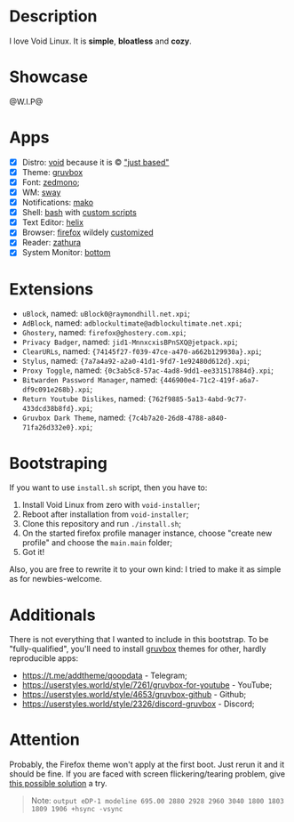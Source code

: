 # Description

I love Void Linux. It is **simple**, **bloatless** and **cozy**.

# Showcase

@W.I.P@

# Apps

- [x] Distro: [void](https://voidlinux.org/) because it is © ["just based"](https://youtu.be/rRFIlBIYCBY?feature=shared&t=9)
- [x] Theme: [gruvbox](https://github.com/morhetz/gruvbox)
- [x] Font: [zedmono](https://www.nerdfonts.com/font-downloads);
- [x] WM: [sway](https://swaywm.org/)
- [x] Notifications: [mako](https://github.com/emersion/mako)
- [x] Shell: [bash](https://www.gnu.org/software/bash) with [custom scripts](/files/home/tilde/.bashrc)
- [x] Text Editor: [helix](https://github.com/helix-editor/helix)
- [x] Browser: [firefox](https://www.mozilla.org/en-US/firefox/new/) wildely [customized](/files/home/firefox/.config/firefox)
- [x] Reader: [zathura](https://git.pwmt.org/pwmt/zathura)
- [x] System Monitor: [bottom](https://github.com/ClementTsang/bottom)

# Extensions

- `uBlock`, named: `uBlock0@raymondhill.net.xpi`;
- `AdBlock`, named: `adblockultimate@adblockultimate.net.xpi`;
- `Ghostery`, named: `firefox@ghostery.com.xpi`;
- `Privacy Badger`, named: `jid1-MnnxcxisBPnSXQ@jetpack.xpi`;
- `ClearURLs`, named: `{74145f27-f039-47ce-a470-a662b129930a}.xpi`;
- `Stylus`, named: `{7a7a4a92-a2a0-41d1-9fd7-1e92480d612d}.xpi`;
- `Proxy Toggle`, named: `{0c3ab5c8-57ac-4ad8-9dd1-ee331517884d}.xpi`;
- `Bitwarden Password Manager`, named: `{446900e4-71c2-419f-a6a7-df9c091e268b}.xpi`;
- `Return Youtube Dislikes`, named: `{762f9885-5a13-4abd-9c77-433dcd38b8fd}.xpi`;
- `Gruvbox Dark Theme`, named: `{7c4b7a20-26d8-4788-a840-71fa26d332e0}.xpi`;

# Bootstraping

If you want to use `install.sh` script, then you have to:
1) Install Void Linux from zero with `void-installer`;
2) Reboot after installation from `void-installer`;
3) Clone this repository and run `./install.sh`;
4) On the started firefox profile manager instance, choose "create new profile" and choose the `main.main` folder;
5) Got it!

Also, you are free to rewrite it to your own kind: I tried to make it as simple as for newbies-welcome.

# Additionals

There is not everything that I wanted to include in this bootstrap.
To be "fully-qualified", you'll need to install [gruvbox](https://github.com/morhetz/gruvbox) themes for other, hardly reproducible apps:
- https://t.me/addtheme/qoopdata - Telegram;
- https://userstyles.world/style/7261/gruvbox-for-youtube - YouTube;
- https://userstyles.world/style/4653/gruvbox-github - Github;
- https://userstyles.world/style/2326/discord-gruvbox - Discord;

# Attention

Probably, the Firefox theme won't apply at the first boot. Just rerun it and it should be fine.
If you are faced with screen flickering/tearing problem, give [this possible solution](https://ljvmiranda921.github.io/notebook/2021/09/01/linux-thinkpad-screen-flicker/) a try.
>Note: `output eDP-1 modeline 695.00 2880 2928 2960 3040 1800 1803 1809 1906 +hsync -vsync`
